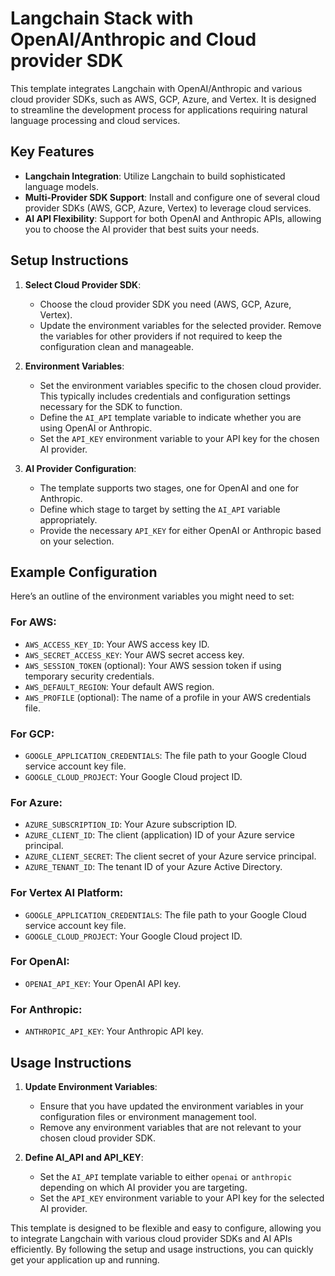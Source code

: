# Langchain Stack with OpenAI/Anthropic and Cloud provider SDK

This template integrates Langchain with OpenAI/Anthropic and various cloud provider SDKs, such as AWS, GCP, Azure, and Vertex. It is designed to streamline the development process for applications requiring natural language processing and cloud services.

## Key Features

- **Langchain Integration**: Utilize Langchain to build sophisticated language models.
- **Multi-Provider SDK Support**: Install and configure one of several cloud provider SDKs (AWS, GCP, Azure, Vertex) to leverage cloud services.
- **AI API Flexibility**: Support for both OpenAI and Anthropic APIs, allowing you to choose the AI provider that best suits your needs.

## Setup Instructions

1. **Select Cloud Provider SDK**:
   - Choose the cloud provider SDK you need (AWS, GCP, Azure, Vertex).
   - Update the environment variables for the selected provider. Remove the variables for other providers if not required to keep the configuration clean and manageable.

2. **Environment Variables**:
   - Set the environment variables specific to the chosen cloud provider. This typically includes credentials and configuration settings necessary for the SDK to function.
   - Define the `AI_API` template variable to indicate whether you are using OpenAI or Anthropic.
   - Set the `API_KEY` environment variable to your API key for the chosen AI provider.

3. **AI Provider Configuration**:
   - The template supports two stages, one for OpenAI and one for Anthropic.
   - Define which stage to target by setting the `AI_API` variable appropriately.
   - Provide the necessary `API_KEY` for either OpenAI or Anthropic based on your selection.

## Example Configuration

Here’s an outline of the environment variables you might need to set:

### For AWS:
- `AWS_ACCESS_KEY_ID`: Your AWS access key ID.
- `AWS_SECRET_ACCESS_KEY`: Your AWS secret access key.
- `AWS_SESSION_TOKEN` (optional): Your AWS session token if using temporary security credentials.
- `AWS_DEFAULT_REGION`: Your default AWS region.
- `AWS_PROFILE` (optional): The name of a profile in your AWS credentials file.

### For GCP:
- `GOOGLE_APPLICATION_CREDENTIALS`: The file path to your Google Cloud service account key file.
- `GOOGLE_CLOUD_PROJECT`: Your Google Cloud project ID.

### For Azure:
- `AZURE_SUBSCRIPTION_ID`: Your Azure subscription ID.
- `AZURE_CLIENT_ID`: The client (application) ID of your Azure service principal.
- `AZURE_CLIENT_SECRET`: The client secret of your Azure service principal.
- `AZURE_TENANT_ID`: The tenant ID of your Azure Active Directory.

### For Vertex AI Platform:
- `GOOGLE_APPLICATION_CREDENTIALS`: The file path to your Google Cloud service account key file.
- `GOOGLE_CLOUD_PROJECT`: Your Google Cloud project ID.

### For OpenAI:
- `OPENAI_API_KEY`: Your OpenAI API key.

### For Anthropic:
- `ANTHROPIC_API_KEY`: Your Anthropic API key.

## Usage Instructions

1. **Update Environment Variables**:
   - Ensure that you have updated the environment variables in your configuration files or environment management tool.
   - Remove any environment variables that are not relevant to your chosen cloud provider SDK.

2. **Define AI_API and API_KEY**:
   - Set the `AI_API` template variable to either `openai` or `anthropic` depending on which AI provider you are targeting.
   - Set the `API_KEY` environment variable to your API key for the selected AI provider.

This template is designed to be flexible and easy to configure, allowing you to integrate Langchain with various cloud provider SDKs and AI APIs efficiently. By following the setup and usage instructions, you can quickly get your application up and running.

